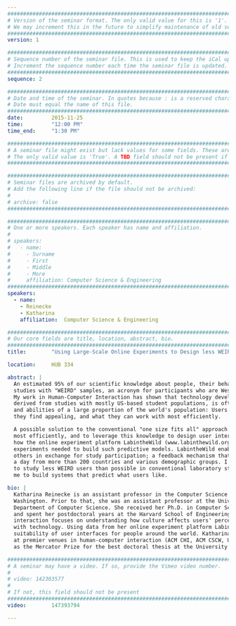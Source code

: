 ```yaml
---
################################################################################
# Version of the seminar format. The only valid value for this is '1'. 
# We may increment this in the future to simplify maintenance of old seminars.
################################################################################
version: 1

################################################################################
# Sequence number of the seminar file. This is used to keep the iCal up to date.
# Increment the sequence number each time the seminar file is updated.
################################################################################
sequence: 2

################################################################################
# Date and time of the seminar. In quotes because : is a reserved character.
# Date must equal the name of this file.
################################################################################
date:         2015-11-25
time:         "12:00 PM"
time_end:     "1:30 PM"

################################################################################
# A seminar file might exist but lack values for some fields. These are 'TBD'. 
# The only valid value is 'True'. A TBD field should not be present if 'False'.
################################################################################

################################################################################
# Seminar files are archived by default.
# Add the following line if the file should not be archived:
#
# archive: false
################################################################################

################################################################################
# One or more speakers. Each speaker has name and affiliation.
#
# speakers:
#   - name: 
#     - Surname
#     - First
#     - Middle
#     - More
#     affiliation: Computer Science & Engineering 
################################################################################
speakers:
  - name:
    - Reinecke
    - Katharina
    affiliation:  Computer Science & Engineering

################################################################################
# Our core fields are title, location, abstract, bio.
################################################################################
title:        "Using Large-Scale Online Experiments to Design less WEIRD User Interfaces"

location:     HUB 334 

abstract: |
  An estimated 95% of our scientific knowledge about people, their behavior, perception, and preferences is based on 
  studies with "WEIRD" samples, an acronym for participants who are Western, Educated, Industrialized, Rich, and Democratic. 
  My work in Human-Computer Interaction has shown that technology developed for WEIRD users, based on knowledge that is 
  derived from studies with mostly US-based student populations, is often misaligned with the preferences, behaviors, 
  and abilities of a large proportion of the world's population: Users differ in how they perceive information, what 
  they find appealing, and what they can work with most efficiently. 

  A possible solution to the conventional "one size fits all" approach is to predict what a user likes and works with 
  most efficiently, and to leverage this knowledge to design user interfaces accordingly. In this talk, I will show
  how the online experiment platform LabintheWild (www.labinthewild.org) has enabled me to conduct large-scale behavioral
  experiments needed to build such predictive models. LabintheWild enables participants to compare themselves to 
  others in exchange for study participation; a feedback mechanism that has attracted an average of 1,000 participants
  a day from more than 200 countries and various demographic groups. I show how LabintheWild experiments have enabled me
  to study less WEIRD users than possible in conventional laboratory studies, and how the results of these studies allowed
  me to build systems that predict what users like. 

bio: |
  Katharina Reinecke is an assistant professor in the Computer Science & Engineering department at the University of 
  Washington. Prior to that, she was an assistant professor at the University of Michigan School of Information and the 
  Department of Computer Science. She received her Ph.D. in Computer Science from the University of Zurich, Switzerland,
  and spent her postdoctoral years at the Harvard School of Engineering and Applied Sciences. Her research in human-computer
  interaction focuses on understanding how culture affects users' perception, behavior, and preferences when interacting
  with technology. Using data from her online experiment platform LabintheWild.org, she builds systems that predict the
  suitability of user interfaces for people around the world. Katharina has received Best Paper awards and nominations
  at premier venues in human-computer interaction (ACM CHI, ACM CSCW, UMAP), a Google Research Faculty award, as well
  as the Mercator Prize for the best doctoral thesis at the University of Zurich in 2011.  

################################################################################
# A seminar may have a video. If so, provide the Vimeo video number.
#
# video: 142303577
#
# If not, this field should not be present 
################################################################################
video:        147393794

---
```

